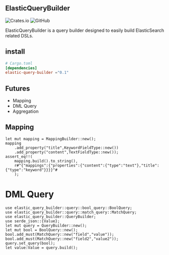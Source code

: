 ## ElasticQueryBuilder
![Crates.io](https://img.shields.io/crates/v/elastic_query_builder?style=flat-square)
![GitHub](https://img.shields.io/github/license/openai-rs/openai-api?style=flat-square)

ElasticQueryBuilder is a query builder designed to easily build ElasticSearch related DSLs.



## install
```toml
# Cargo.toml
[dependencies]
elastic-query-builder ="0.1"
```

## Futures
* Mapping
* DML Query
* Aggregation


## Mapping
```
let mut mapping = MappingBuilder::new();
mapping
    .add_property("title",KeywordFieldType::new())
    .add_property("content",TextFieldType::new());
assert_eq!!(
    mapping.build().to_string(),
    r#"{"mappings":{"properties":{"content":{"type":"text"},"title":{"type":"keyword"}}}}"#
    );

```


# DML Query
```
use elastic_query_builder::query::bool_query::BoolQuery;
use elastic_query_builder::query::match_query::MatchQuery;
use elastic_query_builder::QueryBuilder;
use serde_json::{Value};
let mut query = QueryBuilder::new();
let mut bool = BoolQuery::new();
bool.add_must(MatchQuery::new("field","value"));
bool.add_must(MatchQuery::new("field2","value2"));
query.set_query(bool);
let value:Value = query.build();
```
